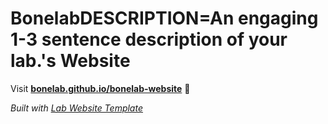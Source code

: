 
# BonelabDESCRIPTION=An engaging 1-3 sentence description of your lab.'s Website

Visit **[bonelab.github.io/bonelab-website](https://bonelab.github.io/bonelab-website)** 🚀

_Built with [Lab Website Template](https://greene-lab.gitbook.io/lab-website-template-docs)_
